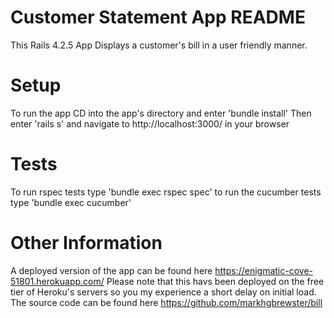 # Customer Statement App README
  This Rails 4.2.5 App Displays a customer's bill in a user friendly manner.

# Setup
  To run the app CD into the app's directory and enter 'bundle install' 
  Then enter 'rails s' and navigate to http://localhost:3000/ in your browser

# Tests
  To run rspec tests type 'bundle exec rspec spec'
  to run the cucumber tests type 'bundle exec cucumber'
  
# Other Information
  A deployed version of the app can be found here https://enigmatic-cove-51801.herokuapp.com/ 
  Please note that this havs been deployed on the free tier of Heroku's servers 
  so you my experience a short delay on initial load.
  The source code can be found here https://github.com/markhgbrewster/bill
